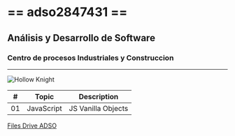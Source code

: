 # == adso2847431 ==
## Análisis y Desarrollo de Software 
### Centro de procesos Industriales y Construccion

---

![Hollow Knight](https://tinyurl.com/yc4n84ec)

| # | Topic      | Description       |
|---|---         |---                |
|01 | JavaScript | JS Vanilla Objects|

[Files Drive ADSO](https://tinyurl.com/4657t2vw)

